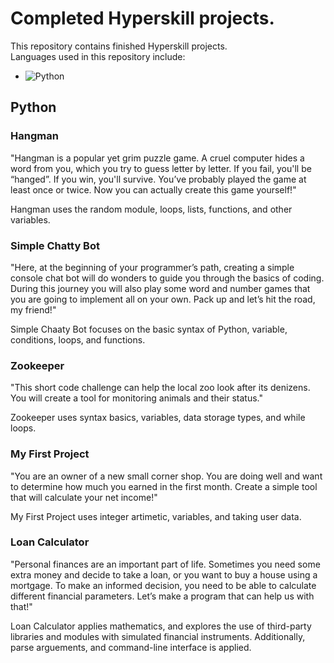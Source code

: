 # Completed Hyperskill projects.

This repository contains finished Hyperskill projects.
<br>Languages used in this repository include:</br>
- ![Python](https://img.shields.io/badge/Python-%233776AB?style=flat&logo=python&logoColor=white)

## Python
### Hangman
"Hangman is a popular yet grim puzzle game. A cruel computer hides a word from you, which you try to guess letter by letter. If you fail, you'll be “hanged”. If you win, you'll survive. You’ve probably played the game at least once or twice. Now you can actually create this game yourself!"

Hangman uses the random module, loops, lists, functions, and other variables.

### Simple Chatty Bot
"Here, at the beginning of your programmer’s path, creating a simple console chat bot will do wonders to guide you through the basics of coding. During this journey you will also play some word and number games that you are going to implement all on your own. Pack up and let’s hit the road, my friend!"

Simple Chaaty Bot focuses on the basic syntax of Python, variable, conditions, loops, and functions.

### Zookeeper
"This short code challenge can help the local zoo look after its denizens. You will create a tool for monitoring animals and their status."

Zookeeper uses syntax basics, variables, data storage types, and while loops.

### My First Project
"You are an owner of a new small corner shop. You are doing well and want to determine how much you earned in the first month. Create a simple tool that will calculate your net income!"

My First Project uses integer artimetic, variables, and taking user data.

### Loan Calculator
"Personal finances are an important part of life. Sometimes you need some extra money and decide to take a loan, or you want to buy a house using a mortgage. To make an informed decision, you need to be able to calculate different financial parameters. Let’s make a program that can help us with that!"

Loan Calculator applies mathematics, and explores the use of third-party libraries and modules with simulated financial instruments. Additionally, parse arguements, and command-line interface is applied.
